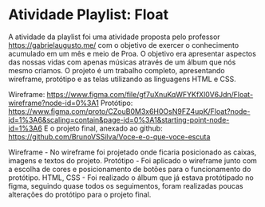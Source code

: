 # Atividade Playlist: Float
A atividade da playlist foi uma atividade proposta pelo professor https://gabrielaugusto.me/ com o objetivo de exercer o conhecimento acumulado em um mês e meio de Proa.
O objetivo era apresentar aspectos das nossas vidas com apenas músicas através de um álbum que nós mesmo criamos. 
O projeto é um trabalho completo, apresentando wireframe, protótipo e as telas utilizando as línguagens HTML e CSS.

Wireframe: https://www.figma.com/file/gf7uXnuKqWFYKfXl0V6Jdn/Float-wireframe?node-id=0%3A1
Protótipo: https://www.figma.com/proto/CZouB0M3x6H0OsN9FZ4upK/Float?node-id=1%3A6&scaling=contain&page-id=0%3A1&starting-point-node-id=1%3A6
E o projeto final, anexado ao github: https://github.com/BrunoVSSilva/Voce-e-o-que-voce-escuta

Wireframe - No wireframe foi projetado onde ficaria posicionado as caixas, imagens e textos do projeto.
Protótipo - Foi aplicado o wireframe junto com a escolha de cores e posicionamento de botões para o funcionamento do protótipo.
HTML, CSS - Foi realizado o álbum que já estava protótipado no figma, seguindo quase todos os seguimentos, foram realizadas poucas alterações do protótipo para o projeto final.
